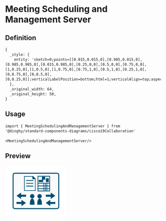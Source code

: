 # Meeting Scheduling and Management Server

## Definition

```
{
  _style: { 
    entity: 'sketch=0;points=[[0.015,0.015,0],[0.985,0.015,0],[0.985,0.985,0],[0.015,0.985,0],[0.25,0,0],[0.5,0,0],[0.75,0,0],[1,0.25,0],[1,0.5,0],[1,0.75,0],[0.75,1,0],[0.5,1,0],[0.25,1,0],[0,0.75,0],[0,0.5,0],[0,0.25,0]];verticalLabelPosition=bottom;html=1;verticalAlign=top;aspect=fixed;align=center;pointerEvents=1;shape=mxgraph.cisco19.rect;prIcon=meeting_scheduling_and_management_server;fillColor=#FAFAFA;strokeColor=#005073;',
  },
  _original_width: 64,
  _original_height: 50,
}
```

## Usage

```
import { MeetingSchedulingAndManagementServer } from '@dinghy/standard-components-diagrams/cisco19Collaboration'

<MeetingSchedulingAndManagementServer/>
```

## Preview

<img src="./meeting-scheduling-and-management-server.png" width="200"/>
